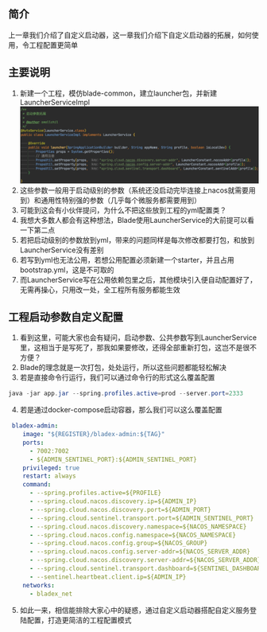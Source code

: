## 简介
上一章我们介绍了自定义启动器，这一章我们介绍下自定义启动器的拓展，如何使用，令工程配置更简单

## 主要说明
1. 新建一个工程，模仿blade-common，建立launcher包，并新建LauncherServiceImpl
![](../images/screenshot_1606895268354.png)
2. 这些参数一般用于启动级别的参数（系统还没启动完毕连接上nacos就需要用到）和通用性特别强的参数（几乎每个微服务都需要用到）
3. 可能到这会有小伙伴提问，为什么不把这些放到工程的yml配置类？
4. 我想大多数人都会有这种想法，Blade使用LauncherService的大前提可以看一下第二点
5. 若把启动级别的参数放到yml，带来的问题同样是每次修改都要打包，和放到LauncherService没有差别
6. 若写到yml也无法公用，若想公用配置必须新建一个starter，并且占用bootstrap.yml，这是不可取的
7. 而LauncherService写在公用依赖包里之后，其他模块引入便自动配置好了，无需再操心，只用改一处，全工程所有服务都能生效

## 工程启动参数自定义配置
1. 看到这里，可能大家也会有疑问，启动参数、公共参数写到LauncherService里，这相当于是写死了，那我如果要修改，还得全部重新打包，这岂不是很不方便？
2. Blade的理念就是一次打包，处处运行，所以这些问题都能轻松解决
3. 若是直接命令行运行，我们可以通过命令行的形式这么覆盖配置
~~~java
java -jar app.jar --spring.profiles.active=prod --server.port=2333
~~~
4. 若是通过docker-compose启动容器，那么我们可以这么覆盖配置
~~~yaml
 bladex-admin:
    image: "${REGISTER}/bladex-admin:${TAG}"
    ports:
      - 7002:7002
      - ${ADMIN_SENTINEL_PORT}:${ADMIN_SENTINEL_PORT}
    privileged: true
    restart: always
    command:
      - --spring.profiles.active=${PROFILE}
      - --spring.cloud.nacos.discovery.ip=${ADMIN_IP}
      - --spring.cloud.nacos.discovery.port=${ADMIN_PORT}
      - --spring.cloud.sentinel.transport.port=${ADMIN_SENTINEL_PORT}
      - --spring.cloud.nacos.discovery.namespace=${NACOS_NAMESPACE}
      - --spring.cloud.nacos.config.namespace=${NACOS_NAMESPACE}
      - --spring.cloud.nacos.config.group=${NACOS_GROUP}
      - --spring.cloud.nacos.config.server-addr=${NACOS_SERVER_ADDR}
      - --spring.cloud.nacos.discovery.server-addr=${NACOS_SERVER_ADDR}
      - --spring.cloud.sentinel.transport.dashboard=${SENTINEL_DASHBOARD_ADDR}
      - --sentinel.heartbeat.client.ip=${ADMIN_IP}
    networks:
      - bladex_net
~~~
5. 如此一来，相信能排除大家心中的疑惑，通过自定义启动器搭配自定义服务登陆配置，打造更简洁的工程配置模式

